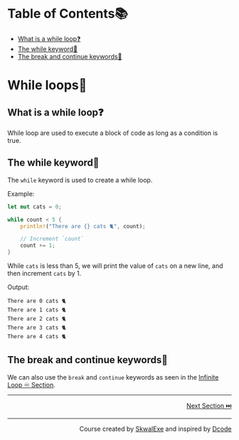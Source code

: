 # Table of Contents📚

- [What is a while loop❓](#what-is-a-while-loop)
- [The while keyword🔁](#the-while-keyword)
- [The break and continue keywords🔑](#the-break-and-continue-keywords)

# While loops🔁

## What is a while loop❓

While loop are used to execute a block of code as long as a condition is true.

## The while keyword🔁

The `while` keyword is used to create a while loop. 

Example:

```rust
let mut cats = 0;

while count < 5 {
    println!("There are {} cats 🐈", count);

    // Increment `count`
    count += 1;
}
```

While `cats` is less than 5, we will print the value of `cats` on a new line, and then increment `cats` by 1.

Output:

```
There are 0 cats 🐈
There are 1 cats 🐈
There are 2 cats 🐈
There are 3 cats 🐈
There are 4 cats 🐈
```

## The break and continue keywords🔑

We can also use the `break` and `continue` keywords as seen in the [Infinite Loop ♾️ Section](https://github.com/SkwalExe/learn-rust/tree/main/course/infinite-loop).

---

<p align="right"><a href="../for-loops">Next Section ⏭️</a></p>

---

<p align="right">Course created by <a href="https://github.com/SkwalExe/" target="_blank">SkwalExe</a> and inspired by <a href="https://www.youtube.com/watch?v=vOMJlQ5B-M0&list=PLVvjrrRCBy2JSHf9tGxGKJ-bYAN_uDCUL" target="_blank">Dcode</a></p>